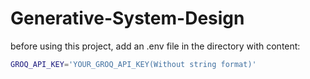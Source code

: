 # Generative-System-Design

before using this project, add an .env file in the directory with content:
```bash
GROQ_API_KEY='YOUR_GROQ_API_KEY(Without string format)'
```
